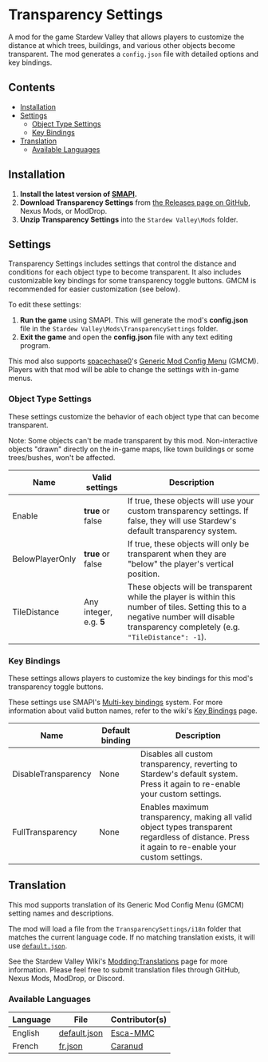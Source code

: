 # Transparency Settings
 A mod for the game Stardew Valley that allows players to customize the distance at which trees, buildings, and various other objects become transparent. The mod generates a `config.json` file with detailed options and key bindings.

## Contents
* [Installation](#installation)
* [Settings](#settings)
    * [Object Type Settings](#object-type-settings)
    * [Key Bindings](#key-bindings)
* [Translation](#translation)
    * [Available Languages](#available-languages)


## Installation
1. **Install the latest version of [SMAPI](https://smapi.io/).**
2. **Download Transparency Settings** from [the Releases page on GitHub](https://github.com/Esca-MMC/TransparencySettings/releases), Nexus Mods, or ModDrop.
3. **Unzip Transparency Settings** into the `Stardew Valley\Mods` folder.

## Settings
Transparency Settings includes settings that control the distance and conditions for each object type to become transparent. It also includes customizable key bindings for some transparency toggle buttons. GMCM is recommended for easier customization (see below).

To edit these settings:

1. **Run the game** using SMAPI. This will generate the mod's **config.json** file in the `Stardew Valley\Mods\TransparencySettings` folder.
2. **Exit the game** and open the **config.json** file with any text editing program.

This mod also supports [spacechase0](https://github.com/spacechase0)'s [Generic Mod Config Menu](https://spacechase0.com/mods/stardew-valley/generic-mod-config-menu/) (GMCM). Players with that mod will be able to change the settings with in-game menus.

### Object Type Settings
These settings customize the behavior of each object type that can become transparent.

Note: Some objects can't be made transparent by this mod. Non-interactive objects "drawn" directly on the in-game maps, like town buildings or some trees/bushes, won't be affected.

Name | Valid settings | Description
-----|----------------|------------
Enable | **true** or false | If true, these objects will use your custom transparency settings. If false, they will use Stardew's default transparency system.
BelowPlayerOnly | **true** or false | If true, these objects will only be transparent when they are "below" the player's vertical position.
TileDistance | Any integer, e.g. **5** | These objects will be transparent while the player is within this number of tiles. Setting this to a negative number will disable transparency completely (e.g. `"TileDistance": -1`).

### Key Bindings
These settings allows players to customize the key bindings for this mod's transparency toggle buttons.

These settings use SMAPI's [Multi-key bindings](https://stardewvalleywiki.com/Modding:Player_Guide/Key_Bindings#Multi-key_bindings) system. For more information about valid button names, refer to the wiki's [Key Bindings](https://stardewvalleywiki.com/Modding:Player_Guide/Key_Bindings) page.

Name | Default binding | Description
-----|-----------------|------------
DisableTransparency | None | Disables all custom transparency, reverting to Stardew's default system. Press it again to re-enable your custom settings.
FullTransparency | None | Enables maximum transparency, making all valid object types transparent regardless of distance. Press it again to re-enable your custom settings.

## Translation
This mod supports translation of its Generic Mod Config Menu (GMCM) setting names and descriptions.

The mod will load a file from the `TransparencySettings/i18n` folder that matches the current language code. If no matching translation exists, it will use [`default.json`](https://github.com/Esca-MMC/TransparencySettings/blob/master/TransparencySettings/i18n/default.json).

See the Stardew Valley Wiki's [Modding:Translations](https://stardewvalleywiki.com/Modding:Translations) page for more information. Please feel free to submit translation files through GitHub, Nexus Mods, ModDrop, or Discord.

### Available Languages
Language | File | Contributor(s)
---------|------|------------
English | [default.json](https://github.com/Esca-MMC/TransparencySettings/blob/master/TransparencySettings/i18n/default.json) | [Esca-MMC](https://github.com/Esca-MMC)
French | [fr.json](https://github.com/Esca-MMC/TransparencySettings/blob/master/TransparencySettings/i18n/fr.json) | [Caranud](https://www.nexusmods.com/users/745980)